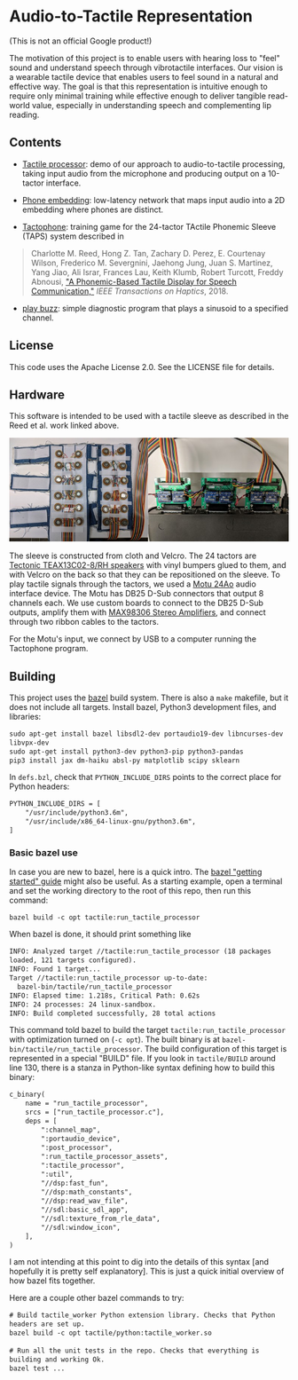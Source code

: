 # Audio-to-Tactile Representation

(This is not an official Google product!)

The motivation of this project is to enable users with hearing loss to "feel"
sound and understand speech through vibrotactile interfaces. Our vision is a
wearable tactile device that enables users to feel sound in a natural and
effective way. The goal is that this representation is intuitive enough to
require only minimal training while effective enough to deliver tangible
read-world value, especially in understanding speech and complementing lip
reading.

## Contents

 * [Tactile processor](doc/tactile_processor.md): demo of our approach to
   audio-to-tactile processing, taking input audio from the microphone and
   producing output on a 10-tactor interface.

 * [Phone embedding](doc/phonetics.md): low-latency network that maps input
   audio into a 2D embedding where phones are distinct.

 * [Tactophone](doc/tactophone.md): training game for the 24-tactor TActile
   Phonemic Sleeve (TAPS) system described in
> Charlotte M. Reed, Hong Z. Tan, Zachary D. Perez, E. Courtenay Wilson,
> Frederico M. Severgnini, Jaehong Jung, Juan S. Martinez, Yang Jiao, Ali
> Israr, Frances Lau, Keith Klumb, Robert Turcott, Freddy Abnousi, ["A
> Phonemic-Based Tactile Display for Speech
> Communication,"](https://doi.org/10.1109/TOH.2018.2861010) *IEEE Transactions
> on Haptics*, 2018.

 * [play buzz](doc/play_buzz.md): simple diagnostic program that plays a
   sinusoid to a specified channel.


## License

This code uses the Apache License 2.0. See the LICENSE file for details.


## Hardware

This software is intended to be used with a tactile sleeve as described in the
Reed et al. work linked above.

![Tactile sleeve hardware](doc/sleeve-hw.jpg)

The sleeve is constructed from cloth and Velcro. The 24 tactors are
[Tectonic TEAX13C02-8/RH speakers](https://www.parts-express.com/tectonic-teax13c02-8-rh-13mm-exciter-8-ohms--297-214)
with vinyl bumpers glued to them, and with Velcro on the back so that they can
be repositioned on the sleeve. To play tactile signals through the tactors, we
used a [Motu 24Ao](http://motu.com/products/avb/24ai-24ao) audio interface
device. The Motu has DB25 D-Sub connectors that output 8 channels each. We use
custom boards to connect to the DB25 D-Sub outputs, amplify them with [MAX98306
Stereo Amplifiers](https://www.adafruit.com/product/987), and connect through
two ribbon cables to the tactors.

For the Motu's input, we connect by USB to a computer running the Tactophone
program.


## Building

This project uses the [bazel](https://www.bazel.build) build system. There is
also a `make` makefile, but it does not include all targets. Install bazel,
Python3 development files, and libraries:

```{.sh}
sudo apt-get install bazel libsdl2-dev portaudio19-dev libncurses-dev libvpx-dev
sudo apt-get install python3-dev python3-pip python3-pandas
pip3 install jax dm-haiku absl-py matplotlib scipy sklearn
```

In `defs.bzl`, check that `PYTHON_INCLUDE_DIRS` points to the correct place for
Python headers:

```{.py}
PYTHON_INCLUDE_DIRS = [
    "/usr/include/python3.6m",
    "/usr/include/x86_64-linux-gnu/python3.6m",
]
```

### Basic bazel use

In case you are new to bazel, here is a quick intro. The [bazel "getting
started" guide](https://docs.bazel.build/versions/master/getting-started.html)
might also be useful. As a starting example, open a terminal and set the working
directory to the root of this repo, then run this command:

```{.sh}
bazel build -c opt tactile:run_tactile_processor
```

When bazel is done, it should print something like

```{.sh}
INFO: Analyzed target //tactile:run_tactile_processor (18 packages loaded, 121 targets configured).
INFO: Found 1 target...
Target //tactile:run_tactile_processor up-to-date:
  bazel-bin/tactile/run_tactile_processor
INFO: Elapsed time: 1.218s, Critical Path: 0.62s
INFO: 24 processes: 24 linux-sandbox.
INFO: Build completed successfully, 28 total actions
```

This command told bazel to build the target
`tactile:run_tactile_processor` with optimization turned on (`-c opt`).
The built binary is at `bazel-bin/tactile/run_tactile_processor`. The
build configuration of this target is represented in a special "BUILD" file. If
you look in `tactile/BUILD` around line 130, there is a stanza in
Python-like syntax defining how to build this binary:

```{.py}
c_binary(
    name = "run_tactile_processor",
    srcs = ["run_tactile_processor.c"],
    deps = [
        ":channel_map",
        ":portaudio_device",
        ":post_processor",
        ":run_tactile_processor_assets",
        ":tactile_processor",
        ":util",
        "//dsp:fast_fun",
        "//dsp:math_constants",
        "//dsp:read_wav_file",
        "//sdl:basic_sdl_app",
        "//sdl:texture_from_rle_data",
        "//sdl:window_icon",
    ],
)
```

I am not intending at this point to dig into the details of this syntax [and
hopefully it is pretty self explanatory]. This is just a quick initial overview
of how bazel fits together.

Here are a couple other bazel commands to try:

```{.sh}
# Build tactile_worker Python extension library. Checks that Python headers are set up.
bazel build -c opt tactile/python:tactile_worker.so

# Run all the unit tests in the repo. Checks that everything is building and working Ok.
bazel test ...
```

